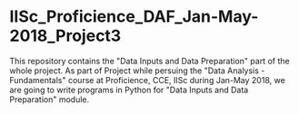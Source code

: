 # IISc_Proficience_DAF_Jan-May-2018_Project3
This repository contains the "Data Inputs and Data Preparation" part of the whole project.
As part of Project while persuing the "Data Analysis - Fundamentals" course at Proficience, CCE, IISc during Jan-May 2018, we are going to write programs in Python for "Data Inputs and Data Preparation" module.
